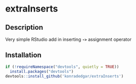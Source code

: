 extraInserts
================

Description
-----------

Very simple RStudio add in inserting **`->`** assignment operator

Installation
------------

``` r
if (!requireNamespace("devtools", quietly = TRUE))
  install.packages("devtools")
devtools::install_github('konradedgar/extraInserts')
```
